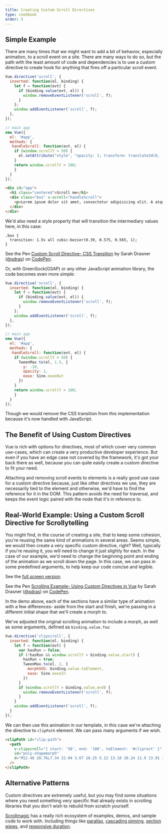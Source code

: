 ```yaml
---
title: Creating Custom Scroll Directives
type: cookbook
order: 5
---
```


## Simple Example

There are many times that we might want to add a bit of behavior, especially animation, to a scroll event on a site. There are many ways to do so, but the path with the least amount of code and dependencies is to use a custom directive to create hook for anything that fires off a particular scroll event.

``` js
Vue.directive('scroll', {
  inserted: function(el, binding) {
    let f = function(evt) {
      if (binding.value(evt, el)) {
        window.removeEventListener('scroll', f);
      }
    };
    window.addEventListener('scroll', f);
  },
});

// main app
new Vue({
  el: '#app',
  methods: {
   handleScroll: function(evt, el) {
    if (window.scrollY > 50) {
      el.setAttribute("style", "opacity: 1; transform: translate3d(0, -10px, 0)")
    }
    return window.scrollY > 100;
    }
  }
});
```

``` html
<div id="app">
  <h1 class="centered">Scroll me</h1>
  <div class="box" v-scroll="handleScroll">
    <p>Lorem ipsum dolor sit amet, consectetur adipisicing elit. A atque amet harum aut ab veritatis earum porro praesentium ut corporis. Quasi provident dolorem officia iure fugiat, eius mollitia sequi quisquam.</p>
  </div>
</div>
```

We'd also need a style property that will transition the intermediary values here, in this case: 

```
.box {
  transition: 1.5s all cubic-bezier(0.39, 0.575, 0.565, 1);
}
```

<p data-height="650" data-theme-id="5162" data-slug-hash="983220ed949ac670dff96bdcaf9d3338" data-default-tab="result" data-user="sdras" data-embed-version="2" data-pen-title="Custom Scroll Directive- CSS Transition" class="codepen">See the Pen <a href="https://codepen.io/sdras/pen/983220ed949ac670dff96bdcaf9d3338/">Custom Scroll Directive- CSS Transition</a> by Sarah Drasner (<a href="https://codepen.io/sdras">@sdras</a>) on <a href="https://codepen.io">CodePen</a>.</p>
<script async src="https://static.codepen.io/assets/embed/ei.js"></script>

Or, with GreenSock(GSAP) or any other JavaScript animation library, the code becomes even more simple:

``` js
Vue.directive('scroll', {
  inserted: function(el, binding) {
    let f = function(evt) {
      if (binding.value(evt, el)) {
        window.removeEventListener('scroll', f);
      }
    };
    window.addEventListener('scroll', f);
  },
});

// main app
new Vue({
  el: '#app',
  methods: {
   handleScroll: function(evt, el) {
    if (window.scrollY > 50) {
      TweenMax.to(el, 1.5, {
        y: -10,
        opacity: 1,
        ease: Sine.easeOut
      })
    }
    return window.scrollY > 100;
    }
  }
});
```

Though we would remove the CSS transition from this implementation because it's now handled with JavaScript.

## The Benefit of Using Custom Directives

Vue is rich with options for directives, most of which cover very common use-cases, which can create a very productive developer experience. But even if you have an edge case not covered by the framework, it's got your back there as well, because you can quite easily create a custom directive to fit your need.

Attaching and removing scroll events to elements is a really good use case for a custom directive because, just like other directives we use, they are necessarily tied to the element and otherwise, we'd have to find the reference for it in the DOM. This pattern avoids the need for traversal, and keeps the event logic paired with the node that it's in reference to.

## Real-World Example: Using a Custom Scroll Directive for Scrollytelling

You might find, in the course of creating a site, that to keep some cohesion, you're reusing the same kind of animations in several areas. Seems simple, we would then create a very specific custom directive, right? Well, typically if you're reusing it, you will need to change it just slightly for each. In the case of our example, we'd need to change the beginning point and ending of the animation as we scroll down the page. In this case, we can pass in some predefined arguments, to help keep our code concise and legible.

See the [full screen version](https://s.codepen.io/sdras/debug/078c19f5b3ed7f7d28584da450296cd0).

<p data-height="300" data-theme-id="5162" data-slug-hash="c8c55e3e0bba997350551dd747119100" data-default-tab="result" data-user="sdras" data-embed-version="2" data-pen-title="Scrolling Example- Using Custom Directives in Vue" class="codepen">See the Pen <a href="https://codepen.io/sdras/pen/c8c55e3e0bba997350551dd747119100/">Scrolling Example- Using Custom Directives in Vue</a> by Sarah Drasner (<a href="https://codepen.io/sdras">@sdras</a>) on <a href="https://codepen.io">CodePen</a>.</p>
<script async src="https://static.codepen.io/assets/embed/ei.js"></script>

In the demo above, each of the sections have a similar type of animation with a few differences- aside from the start and finish, we're passing in a different initial shape that we'll create a morph to.

We've adjusted the original scrolling animation to include a morph, as well as some arguments, defined as `binding.value.foo`:

```js
Vue.directive('clipscroll', {
  inserted: function(el, binding) {
    let f = function(evt) {
      var hasRun = false;
      if (!hasRun && window.scrollY > binding.value.start) {
        hasRun = true;
        TweenMax.to(el, 2, {
          morphSVG: binding.value.toElement,
          ease: Sine.easeIn
        })
      }
      if (window.scrollY > binding.value.end) {
        window.removeEventListener('scroll', f);
      }
    }
    window.addEventListener('scroll', f);
  }
});
``` 

We can then use this animation in our template, in this case we're attaching the directive to `clipPath` element. We can pass many arguments if we wish.

```html
<clipPath id="clip-path">
  <path 
    v-clipscroll="{ start: '50', end: '100', toElement: '#cliprect' }" 
    id="poly-shapemorph" 
    d="M12.46 20.76L7.34 22.04 3.67 18.25 5.12 13.18 10.24 11.9 13.91 15.69 12.46 20.76z" 
  />
</clipPath>
```

## Alternative Patterns

Custom directives are extremely useful, but you may find some situations where you need something very specific that already exists in scrolling libraries that you don't wish to rebuild from scratch yourself.

[Scrollmagic](http://scrollmagic.io/) has a really rich ecosystem of examples, demos, and sample code to work with. Including things like [parallax](http://scrollmagic.io/examples/advanced/parallax_scrolling.html), [cascading pinning](http://scrollmagic.io/examples/expert/cascading_pins.html), [section wipes](http://scrollmagic.io/examples/basic/section_wipes_natural.html), and [responsive duration](http://scrollmagic.io/examples/basic/responsive_duration.html). 


